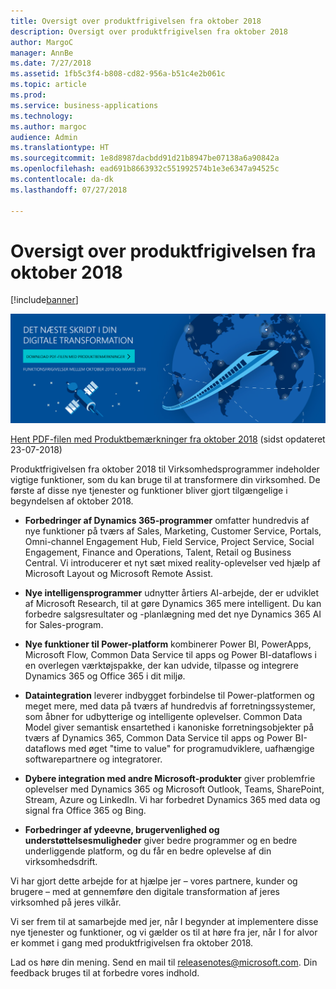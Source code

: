 ```yaml
---
title: Oversigt over produktfrigivelsen fra oktober 2018
description: Oversigt over produktfrigivelsen fra oktober 2018
author: MargoC
manager: AnnBe
ms.date: 7/27/2018
ms.assetid: 1fb5c3f4-b808-cd82-956a-b51c4e2b061c
ms.topic: article
ms.prod: 
ms.service: business-applications
ms.technology: 
ms.author: margoc
audience: Admin
ms.translationtype: HT
ms.sourcegitcommit: 1e8d8987dacbdd91d21b8947be07138a6a90842a
ms.openlocfilehash: ead691b8663932c551992574b1e3e6347a94525c
ms.contentlocale: da-dk
ms.lasthandoff: 07/27/2018

---
```


# <a name="october-18-release-overview"></a>Oversigt over produktfrigivelsen fra oktober 2018

[!include[banner](../includes/banner.md)]

[![Baggrundsbillede 1](../media/Landing-page-image-october2018.png)](https://go.microsoft.com/fwlink/?linkid=2005971&clcid=0x406)

[Hent PDF-filen med Produktbemærkninger fra oktober 2018](https://go.microsoft.com/fwlink/?linkid=2005971&clcid=0x406) (sidst opdateret 23-07-2018)

Produktfrigivelsen fra oktober 2018 til Virksomhedsprogrammer indeholder vigtige funktioner, som du kan bruge til at transformere din virksomhed. De første af disse nye tjenester og funktioner bliver gjort tilgængelige i begyndelsen af oktober 2018.

- **Forbedringer af Dynamics 365-programmer** omfatter hundredvis af nye funktioner på tværs af Sales, Marketing, Customer Service, Portals, Omni-channel Engagement Hub, Field Service, Project Service, Social Engagement, Finance and Operations, Talent, Retail og Business Central. Vi introducerer et nyt sæt mixed reality-oplevelser ved hjælp af Microsoft Layout og Microsoft Remote Assist.

- **Nye intelligensprogrammer** udnytter årtiers AI-arbejde, der er udviklet af Microsoft Research, til at gøre Dynamics 365 mere intelligent. Du kan forbedre salgsresultater og -planlægning med det nye Dynamics 365 AI for Sales-program. 

- **Nye funktioner til Power-platform** kombinerer Power BI, PowerApps, Microsoft Flow, Common Data Service til apps og Power BI-dataflows i en overlegen værktøjspakke, der kan udvide, tilpasse og integrere Dynamics 365 og Office 365 i dit miljø. 

- **Dataintegration** leverer indbygget forbindelse til Power-platformen og meget mere, med data på tværs af hundredvis af forretningssystemer, som åbner for udbytterige og intelligente oplevelser. Common Data Model giver semantisk ensartethed i kanoniske forretningsobjekter på tværs af Dynamics 365, Common Data Service til apps og Power BI-dataflows med øget "time to value" for programudviklere, uafhængige softwarepartnere og integratorer.

- **Dybere integration med andre Microsoft-produkter** giver problemfrie oplevelser med Dynamics 365 og Microsoft Outlook, Teams, SharePoint, Stream, Azure og LinkedIn. Vi har forbedret Dynamics 365 med data og signal fra Office 365 og Bing.

- **Forbedringer af ydeevne, brugervenlighed og understøttelsesmuligheder** giver bedre programmer og en bedre underliggende platform, og du får en bedre oplevelse af din virksomhedsdrift.

Vi har gjort dette arbejde for at hjælpe jer – vores partnere, kunder og brugere – med at gennemføre den digitale transformation af jeres virksomhed på jeres vilkår.

Vi ser frem til at samarbejde med jer, når I begynder at implementere disse nye tjenester og funktioner, og vi gælder os til at høre fra jer, når I for alvor er kommet i gang med produktfrigivelsen fra oktober 2018.

Lad os høre din mening. Send en mail til <a href="mailto:releasenotes@microsoft.com">releasenotes@microsoft.com</a>. Din feedback bruges til at forbedre vores indhold.


